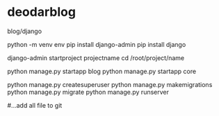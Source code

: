 # deodarblog
blog/django

python -m venv env 
pip install django-admin
pip install django

django-admin startproject projectname
cd /root/project/name

python manage.py startapp blog
python manage.py startapp core

python manage.py createsuperuser
python manage.py makemigrations
python manage.py migrate
python manage.py runserver

#...add all file to git
